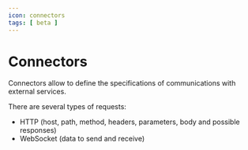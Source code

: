 ```yaml
---
icon: connectors
tags: [ beta ]
---
```

# Connectors

Connectors allow to define the specifications of communications with external services.

There are several types of requests:

- HTTP (host, path, method, headers, parameters, body and possible responses)
- WebSocket (data to send and receive)
